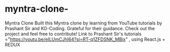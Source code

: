 # myntra-clone-
 Myntra Clone Built this Myntra clone by learning from YouTube tutorials by Prashant Sir and KG-Coding. Grateful for their guidance. Check out the project and feel free to contribute!  Link to Prashant Sir's tutorials ="https://youtu.be/eILUmCJhl64?si=RT-q1ZFDSNK_MBix"  , using React.js + REDUX
